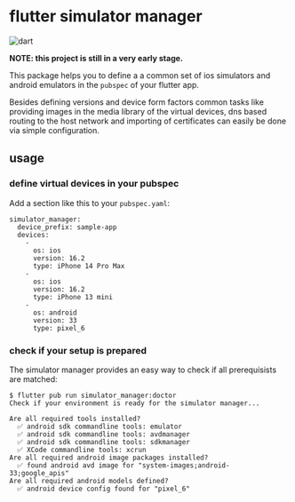 # flutter simulator manager

![dart](https://github.com/thekorn/simulator_manager/actions/workflows/dart.yml/badge.svg)

**NOTE: this project is still in a very early stage.**

This package helps you to define a a common set of ios simulators and android
emulators in the `pubspec` of your flutter app.

Besides defining versions and device form factors common tasks like providing
images in the media library of the virtual devices, dns based routing to the
host network and importing of certificates can easily be done via simple 
configuration.

## usage

### define virtual devices in your pubspec

Add a section like this to your `pubspec.yaml`:

```
simulator_manager:
  device_prefix: sample-app
  devices:
    -
      os: ios
      version: 16.2
      type: iPhone 14 Pro Max
    -
      os: ios
      version: 16.2
      type: iPhone 13 mini
    -
      os: android
      version: 33
      type: pixel_6
```

### check if your setup is prepared

The simulator manager provides an easy way to check if all prerequisists are matched:

```
$ flutter pub run simulator_manager:doctor
Check if your environment is ready for the simulator manager...

Are all required tools installed?
  ✅ android sdk commandline tools: emulator
  ✅ android sdk commandline tools: avdmanager
  ✅ android sdk commandline tools: sdkmanager
  ✅ XCode commandline tools: xcrun
Are all required android image packages installed?
  ✅ found android avd image for "system-images;android-33;google_apis"
Are all required android models defined?
  ✅ android device config found for "pixel_6"
```